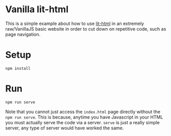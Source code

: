 # Vanilla lit-html

This is a simple example about how to use [lit-html](https://lit-html.polymer-project.org/) in an extremely
raw/VanillaJS basic website in order to cut down on repetitive code, such as page navigation.

# Setup

```
npm install
```

# Run

```
npm run serve
```

Note that you cannot just access the `index.html` page directly without the `npm run serve`.  This is because, anytime you
have Javascript in your HTML you must actually serve the code via a server.  `serve` is just a really simple server, any type
of server would have worked the same.